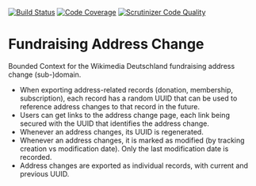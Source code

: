 [![Build Status](https://travis-ci.org/wmde/fundraising-address-change.svg?branch=master)](https://travis-ci.org/wmde/fundraising-address-change)
[![Code Coverage](https://scrutinizer-ci.com/g/wmde/fundraising-address-change/badges/coverage.png?b=master)](https://scrutinizer-ci.com/g/wmde/fundraising-address-change/?branch=master)
[![Scrutinizer Code Quality](https://scrutinizer-ci.com/g/wmde/fundraising-address-change/badges/quality-score.png?b=master)](https://scrutinizer-ci.com/g/wmde/fundraising-address-change/?branch=master)


# Fundraising Address Change

Bounded Context for the Wikimedia Deutschland fundraising address change (sub-)domain. 

* When exporting address-related records (donation, membership, subscription), each record has a random UUID that can be used to reference address changes to that record in the future.
* Users can get links to the address change page, each link being secured with the UUID that identifies the address change.
* Whenever an address changes, its UUID is regenerated.
* Whenever an address changes, it is marked as modified (by tracking creation vs modification date). Only the last modification date is recorded.
* Address changes are exported as individual records, with current and previous UUID.

